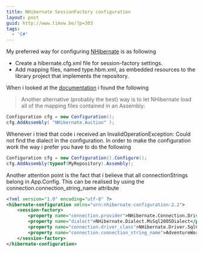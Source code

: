 ```yaml
---
title: NHibernate SessionFactory configuration
layout: post
guid: http://www.timvw.be/?p=303
tags:
  - 'C#'
---
```

My preferred way for configuring [NHibernate](http://www.nhibernate.org) is as following

* Create a hibernate.cfg.xml file for session-factory settings.
* Add mapping files, named type.hbm.xml, as embedded resources to the library project that implements the repository.

When i looked at the [documentation](http://www.hibernate.org/hib_docs/nhibernate/1.2/reference/en/html_single/#configuration-programmatic) i found the following

> Another alternative (probably the best) way is to let NHibernate load all of the mapping files contained in an Assembly:

```csharp
Configuration cfg = new Configuration(); 
cfg.AddAssembly( "NHibernate.Auction" );
``` 

Whenever i tried that code i received an InvalidOperationException: Could not find the dialect in the configuration. In order to make the configuration work the way i prefer you have to do the following

```csharp
Configuration cfg = new Configuration().Configure();
cfg.AddAssembly(typeof(MyRepository).Assembly);
```

Another attention point is the fact that i believe that all connectionStrings belong in App.Config. This can be realised by using the connection.connection_string_name attribute

```xml
<?xml version="1.0" encoding="utf-8" ?>
<hibernate-configuration xmlns="urn:nhibernate-configuration-2.2">
	<session-factory> 
		<property name="connection.provider">NHibernate.Connection.DriverConnectionProvider</property>
		<property name="dialect">NHibernate.Dialect.MsSql2005Dialect</property> 
		<property name="connection.driver_class">NHibernate.Driver.SqlClientDriver</property> 
		<property name="connection.connection_string_name">AdventureWorks</property> 
	</session-factory>
</hibernate-configuration>
```
